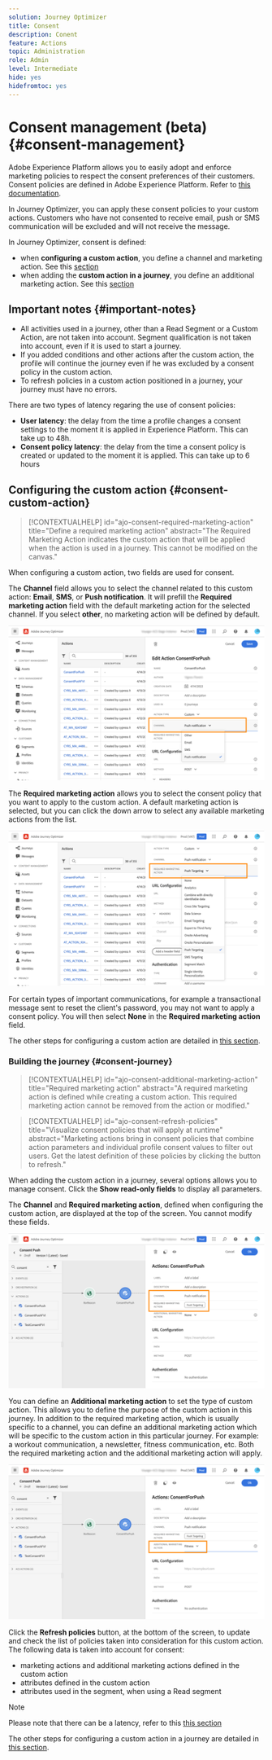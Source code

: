 ```yaml
---
solution: Journey Optimizer
title: Consent
description: Conent
feature: Actions
topic: Administration
role: Admin
level: Intermediate
hide: yes
hidefromtoc: yes
---
```

# Consent management (beta) {#consent-management}

Adobe Experience Platform allows you to easily adopt and enforce marketing policies to respect the consent preferences of their customers. Consent policies are defined in Adobe Experience Platform. Refer to [this documentation](https://experienceleague.adobe.com/docs/experience-platform/data-governance/policies/user-guide.html?lang=en#consent-policy).

In Journey Optimizer, you can apply these consent policies to your custom actions. Customers who have not consented to receive email, push or SMS communication will be excluded and will not receive the message. 

In Journey Optimizer, consent is defined:

* when **configuring a custom action**, you define a channel and marketing action. See this [section](../action/consent.md#consent-custom-action)
* when adding the **custom action in a journey**, you define an additional marketing action. See this [section](../action/consent.md#consent-journey)

## Important notes {#important-notes}

* All activities used in a journey, other than a Read Segment or a Custom Action, are not taken into account. Segment qualification is not taken into account, even if it is used to start a journey.
* If you added conditions and other actions after the custom action, the profile will continue the journey even if he was excluded by a consent policy in the custom action.
* To refresh policies in a custom action positioned in a journey, your journey must have no errors. 

There are two types of latency regaring the use of consent policies:

* **User latency**: the delay from the time a profile changes a consent settings to the moment it is applied in Experience Platform. This can take up to 48h. 
* **Consent policy latency**: the delay from the time a consent policy is created or updated to the moment it is applied. This can take up to 6 hours

## Configuring the custom action {#consent-custom-action}

>[!CONTEXTUALHELP]
>id="ajo-consent-required-marketing-action"
>title="Define a required marketing action"
>abstract="The Required Marketing Action indicates the custom action that will be applied when the action is used in a journey. This cannot be modified on the canvas." 

When configuring a custom action, two fields are used for consent.

The **Channel** field allows you to select the channel related to this custom action: **Email**, **SMS**, or **Push notification**. It will prefill the **Required marketing action** field with the default marketing action for the selected channel. If you select **other**, no marketing action will be defined by default. 

![](assets/consent1.png)

The **Required marketing action** allows you to select the consent policy that you want to apply to the custom action. A default marketing action is selected, but you can click the down arrow to select any available marketing actions from the list.

![](assets/consent2.png)

For certain types of important communications, for example a transactional message sent to reset the client's password, you may not want to apply a consent policy. You will then select **None** in the **Required marketing action** field.

The other steps for configuring a custom action are detailed in [this section](../action/about-custom-action-configuration.md#consent-management).  

### Building the journey {#consent-journey}

>[!CONTEXTUALHELP]
>id="ajo-consent-additional-marketing-action"
>title="Required marketing action"
>abstract="A required marketing action is defined while creating a custom action. This required marketing action cannot be removed from the action or modified." 

>[!CONTEXTUALHELP]
>id="ajo-consent-refresh-policies"
>title="Visualize consent policies that will apply at runtime"
>abstract="Marketing actions bring in consent policies that combine action parameters and individual profile consent values to filter out users. Get the latest definition of these policies by clicking the button to refresh." 

When adding the custom action in a journey, several options allows you to manage consent. Click the **Show read-only fields** to display all parameters.

The **Channel** and **Required marketing action**, defined when configuring the custom action, are displayed at the top of the screen. You cannot modify these fields.

![](assets/consent4.png)

You can define an **Additional marketing action** to set the type of custom action. This allows you to define the purpose of the custom action in this journey. In addition to the required marketing action, which is usually specific to a channel, you can define an additional marketing action which will be specific to the custom action in this particular journey. For example: a workout communication, a newsletter, fitness communication, etc. Both the required marketing action and the additional marketing action will apply.

![](assets/consent3.png)

Click the **Refresh policies** button, at the bottom of the screen, to update and check the list of policies taken into consideration for this custom action. The following data is taken into account for consent:

* marketing actions and additional marketing actions defined in the custom action
* attributes defined in the custom action
* attributes used in the segment, when using a Read segment

>[!NOTE]
>
>Please note that there can be a latency, refer to this [this section](../action/consent.md#important-notes)

The other steps for configuring a custom action in a journey are detailed in [this section](../building-journeys/using-custom-actions.md).  


